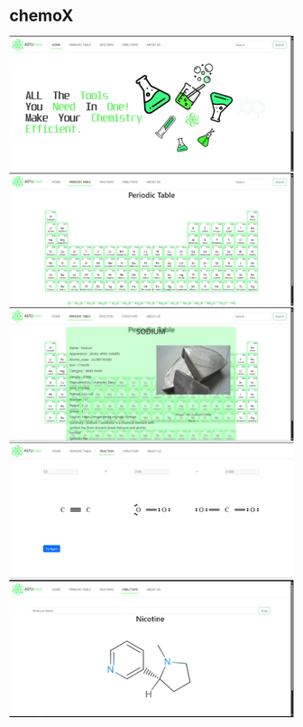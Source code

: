 # chemoX
<img src="project image/home.png">
<img src="project image/periodic.png">
<img src="project image/periodic2.png">
<img src="project image/reaction.png">
<img src="project image/structure.png">